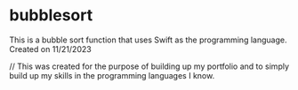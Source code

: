 # bubblesort
This is a bubble sort function that uses Swift as the programming language. Created on 11/21/2023

// This was created for the purpose of building up my portfolio and to simply build up my skills in the programming languages I know.